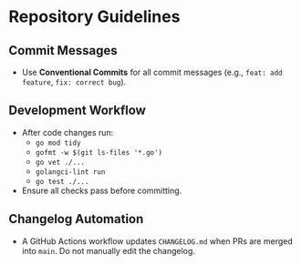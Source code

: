 # Repository Guidelines

## Commit Messages
- Use **Conventional Commits** for all commit messages (e.g., `feat: add feature`, `fix: correct bug`).

## Development Workflow
- After code changes run:
  - `go mod tidy`
  - `gofmt -w $(git ls-files '*.go')`
  - `go vet ./...`
  - `golangci-lint run`
  - `go test ./...`
- Ensure all checks pass before committing.

## Changelog Automation
- A GitHub Actions workflow updates `CHANGELOG.md` when PRs are merged into `main`. Do not manually edit the changelog.
